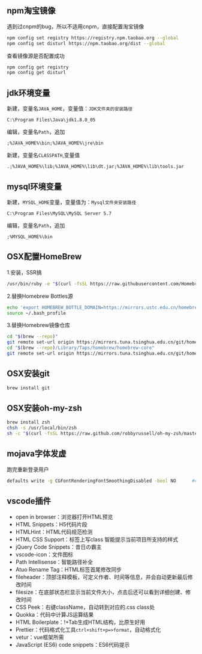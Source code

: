 ## npm淘宝镜像

遇到过cnpm的bug，所以不适用cnpm，直接配置淘宝镜像

```bash
npm config set registry https://registry.npm.taobao.org --global
npm config set disturl https://npm.taobao.org/dist --global
```
查看镜像源是否配置成功
```bash
npm config get registry
npm config get disturl
```

## jdk环境变量

新建，变量名`JAVA_HOME`，变量值：`JDK文件夹的安装路径`
```text
C:\Program Files\Java\jdk1.8.0_05
```
编辑，变量名`Path`，追加
```text
;%JAVA_HOME%\bin;%JAVA_HOME%\jre\bin
```
新建，变量名`CLASSPATH`,变量值
```text
.;%JAVA_HOME%\lib;%JAVA_HOME%\lib\dt.jar;%JAVA_HOME%\lib\tools.jar
```

## mysql环境变量

新建，`MYSQL_HOME`变量，变量值为：`Mysql文件夹安装路径`
```text
C:\Program Files\MySQL\MySQL Server 5.7
```
编辑，变量名`Path`，追加
```text
;%MYSQL_HOME%\bin
```

## OSX配置HomeBrew

1.安装，SSR搞
```bash
/usr/bin/ruby -e "$(curl -fsSL https://raw.githubusercontent.com/Homebrew/install/master/install)"
```
2.替换Homebrew Bottles源

```bash
echo 'export HOMEBREW_BOTTLE_DOMAIN=https://mirrors.ustc.edu.cn/homebrew-bottles' >> ~/.bash_profile
source ~/.bash_profile
```
3.替换Homebrew镜像仓库
```bash
cd "$(brew --repo)"    
git remote set-url origin https://mirrors.tuna.tsinghua.edu.cn/git/homebrew/brew.git 
cd "$(brew --repo)/Library/Taps/homebrew/homebrew-core"
git remote set-url origin https://mirrors.tuna.tsinghua.edu.cn/git/homebrew/homebrew-core.git
```

## OSX安装git
```bash
brew install git
```

## OSX安装oh-my-zsh
```bash
brew install zsh
chsh -s /usr/local/bin/zsh
sh -c "$(curl -fsSL https://raw.github.com/robbyrussell/oh-my-zsh/master/tools/install.sh)"
```

## mojava字体发虚

跑完重新登录用户
```bash
defaults write -g CGFontRenderingFontSmoothingDisabled -bool NO      ## 切换为YES则恢复Mojave默认的模式
```

## vscode插件
  - open in browser：浏览器打开HTML预览
  - HTML Snippets：H5代码片段
  - HTMLHint：HTML代码规范检测
  - HTML CSS Support：标签上写class 智能提示当前项目所支持的样式
  - jQuery Code Snippets：昔日の霸主
  - vscode-icon：文件图标
  - Path Intellisense：智能路径补全
  - Atuo Rename Tag：HTML标签首尾修改同步
  - fileheader：顶部注释模板，可定义作者、时间等信息，并会自动更新最后修改时间
  - filesize：在底部状态栏显示当前文件大小，点击后还可以看到详细创建、修改时间
  - CSS Peek：右键className，自动转到对应的.css class处
  - Quokka：代码中计算JS运算结果
  - HTML Boilerplate：!+Tab生成HTML结构，比原生好用
  - Prettier：代码格式化工具`ctrl+shift+p=>format`，自动格式化
  - vetur：vue框架所需
  - JavaScript (ES6) code snippets：ES6代码提示